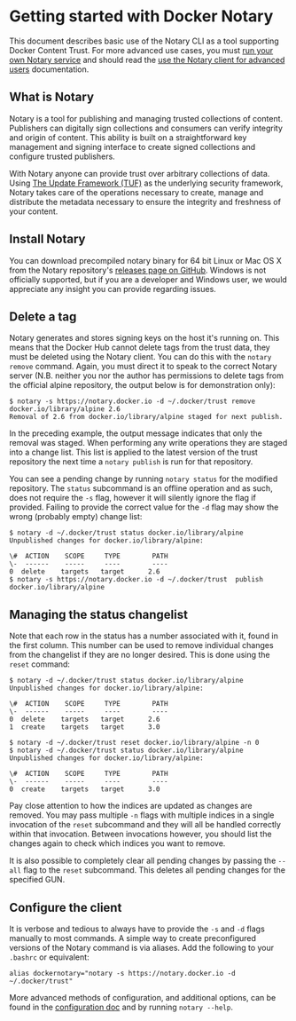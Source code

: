 <!--[metadata]>
+++
title = "Getting started with Notary"
description = "Performing basic operation to use Notary in tandem with Docker Content Trust."
keywords = ["docker, Notary, notary-client, docker content trust, content trust"]
[menu.main]
parent="mn_notary"
weight=1
+++
<![end-metadata]-->

# Getting started with Docker Notary

This document describes basic use of the Notary CLI as a tool supporting Docker
Content Trust. For more advanced use cases, you must [run your own Notary
service](running_a_service.md) and should read the [use the Notary client for
advanced users](advanced_usage.md) documentation.

## What is Notary

Notary is a tool for publishing and managing trusted collections of content.
Publishers can digitally sign collections and consumers can verify integrity
and origin of content. This ability is built on a straightforward key management
and signing interface to create signed collections and configure trusted publishers.

With Notary anyone can provide trust over arbitrary collections of data. Using
<a href="https://www.theupdateframework.com/" target="_blank">The Update Framework (TUF)</a>
as the underlying security framework, Notary takes care of the operations necessary
to create, manage and distribute the metadata necessary to ensure the integrity and
freshness of your content.

## Install Notary

You can download precompiled notary binary for 64 bit Linux or Mac OS X from the
Notary repository's
<a href="https://github.com/docker/notary/releases" target="_blank">releases page on
GitHub</a>. Windows is not officially
supported, but if you are a developer and Windows user, we would appreciate any
insight you can provide regarding issues.

## Delete a tag

Notary generates and stores signing keys on the host it's running on. This means
that the Docker Hub cannot delete tags from the trust data, they must be deleted
using the Notary client. You can do this with the `notary remove` command.
Again, you must direct it to speak to the correct Notary server (N.B. neither
you nor the author has permissions to delete tags from the official alpine
repository, the output below is for demonstration only):

```
$ notary -s https://notary.docker.io -d ~/.docker/trust remove docker.io/library/alpine 2.6
Removal of 2.6 from docker.io/library/alpine staged for next publish.
```

In the preceding example, the output message indicates that only the removal was
staged. When performing any write operations they are staged into a change list.
This list is applied to the latest version of the trust repository the next time
a `notary publish` is run for that repository.

You can see a pending change by running `notary status` for the modified
repository. The `status` subcommand is an offline operation and as such, does
not require the `-s` flag, however it will silently ignore the flag if provided.
Failing to provide the correct value for the `-d` flag may show the wrong
(probably empty) change list:

```
$ notary -d ~/.docker/trust status docker.io/library/alpine
Unpublished changes for docker.io/library/alpine:

\#  ACTION    SCOPE     TYPE        PATH
\-  ------    -----     ----        ----
0  delete    targets   target      2.6
$ notary -s https://notary.docker.io -d ~/.docker/trust  publish docker.io/library/alpine
```

## Managing the status changelist

Note that each row in the status has a number associated with it, found in the first
column. This number can be used to remove individual changes from the changelist if
they are no longer desired. This is done using the `reset` command:

```
$ notary -d ~/.docker/trust status docker.io/library/alpine 
Unpublished changes for docker.io/library/alpine:

\#  ACTION    SCOPE     TYPE        PATH
\-  ------    -----     ----        ----
0  delete    targets   target      2.6
1  create    targets   target      3.0

$ notary -d ~/.docker/trust reset docker.io/library/alpine -n 0
$ notary -d ~/.docker/trust status docker.io/library/alpine
Unpublished changes for docker.io/library/alpine:

\#  ACTION    SCOPE     TYPE        PATH
\-  ------    -----     ----        ----
0  create    targets   target      3.0
```

Pay close attention to how the indices are updated as changes are removed. You may
pass multiple `-n` flags with multiple indices in a single invocation of the
`reset` subcommand and they will all be handled correctly within that invocation. Between
invocations however, you should list the changes again to check which indices you want
to remove.

It is also possible to completely clear all pending changes by passing the `--all` flag
to the `reset` subcommand. This deletes all pending changes for the specified GUN.

## Configure the client

It is verbose and tedious to always have to provide the `-s` and `-d` flags
manually to most commands. A simple way to create preconfigured versions of the
Notary command is via aliases. Add the following to your `.bashrc` or
equivalent:

```
alias dockernotary="notary -s https://notary.docker.io -d ~/.docker/trust"
```

More advanced methods of configuration, and additional options, can be found in
the [configuration doc](reference/index.md) and by running `notary --help`.
